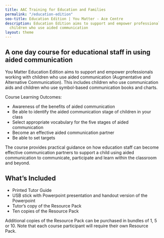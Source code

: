 ```yaml
---
title: AAC Training for Education and Families
permalink: "/education-edition"
seo-title: Education Edition | You Matter - Ace Centre
description: Education Edition aims to support and empower professionals working with
  children who use aided communication
layout: theme
---
```


## A one day course for educational staff in using aided communication
You Matter Education Edition aims to support and empower professionals working with children who use aided communication (Augmentative and Alternative Communication).
This includes children who use communication aids and children who use symbol-based communication books and charts.

Course Learning Outcomes:

*  Awareness of the benefits of aided communication
*  Be able to identify the aided communication stage of children in your class
*  Select appropriate vocabulary for the five stages of aided communication
*  Become an effective aided communication partner
*  Be able to set targets

The course provides practical guidance on how education staff can become effective communication partners to support a child using aided communication to communicate, participate and learn within the classroom and beyond.

## What’s Included

* Printed Tutor Guide
* USB stick with Powerpoint presentation and handout version of the Powerpoint
* Tutor’s copy of the Resource Pack
* Ten copies of the Resource Pack

Additional copies of the Resource Pack can be purchased in bundles of 1, 5 or 10.
Note that each course participant will require their own Resource Pack.
